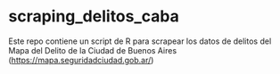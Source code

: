 # scraping_delitos_caba
Este repo contiene un script de R para scrapear los datos de delitos del Mapa del Delito de la Ciudad de Buenos Aires (https://mapa.seguridadciudad.gob.ar/)
